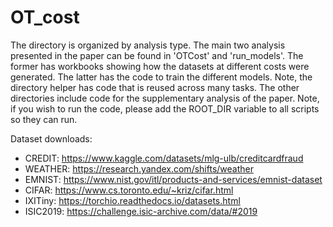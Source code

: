 # OT_cost
The directory is organized by analysis type. The main two analysis presented in the paper can be found in 'OTCost' and 'run_models'. The former has workbooks showing how the datasets at different costs were generated. The latter has the code to train the different models. Note, the directory helper has code that is reused across many tasks. The other directories include code for the supplementary analysis of the paper. Note, if you wish to run the code, please add the ROOT_DIR variable to all scripts so they can run. 

Dataset downloads:
- CREDIT: https://www.kaggle.com/datasets/mlg-ulb/creditcardfraud
- WEATHER: https://research.yandex.com/shifts/weather
- EMNIST: https://www.nist.gov/itl/products-and-services/emnist-dataset
- CIFAR: https://www.cs.toronto.edu/~kriz/cifar.html
- IXITiny: https://torchio.readthedocs.io/datasets.html
- ISIC2019: https://challenge.isic-archive.com/data/#2019
